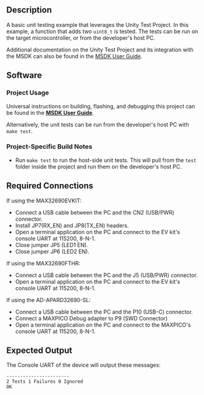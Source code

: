 ## Description

A basic unit testing example that leverages the Unity Test Project.  In this example, a function that adds two `uint8_t` is tested.  The tests can be run on the target microcontroller, or from the developer's host PC.

Additional documentation on the Unity Test Project and its integration with the MSDK can also be found in the [MSDK User Guide](https://analogdevicesinc.github.io/msdk/USERGUIDE/).

## Software

### Project Usage

Universal instructions on building, flashing, and debugging this project can be found in the **[MSDK User Guide](https://analogdevicesinc.github.io/msdk/USERGUIDE/)**.

Alternatively, the unit tests can be run from the developer's host PC with `make test`.

### Project-Specific Build Notes

- Run `make test` to run the host-side unit tests.  This will pull from the `test` folder inside the project and run them on the developer's host PC.

## Required Connections

If using the MAX32690EVKIT:
-   Connect a USB cable between the PC and the CN2 (USB/PWR) connector.
-   Install JP7(RX_EN) and JP8(TX_EN) headers.
-   Open a terminal application on the PC and connect to the EV kit's console UART at 115200, 8-N-1.
-   Close jumper JP5 (LED1 EN).
-   Close jumper JP6 (LED2 EN).

If using the MAX32690FTHR:
-   Connect a USB cable between the PC and the J5 (USB/PWR) connector.
-   Open a terminal application on the PC and connect to the EV kit's console UART at 115200, 8-N-1.

If using the AD-APARD32690-SL:
-   Connect a USB cable between the PC and the P10 (USB-C) connector.
-   Connect a MAXPICO Debug adapter to P9 (SWD Connector)
-   Open a terminal application on the PC and connect to the MAXPICO's console UART at 115200, 8-N-1.

## Expected Output

The Console UART of the device will output these messages:

```
-----------------------
2 Tests 1 Failures 0 Ignored 
OK
```
